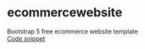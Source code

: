 # ecommercewebsite
Bootstrap 5 free ecommerce website template
<br>
[Code snippet](https://therichpost.com/bootstrap-5-free-ecommerce-website-template/)
